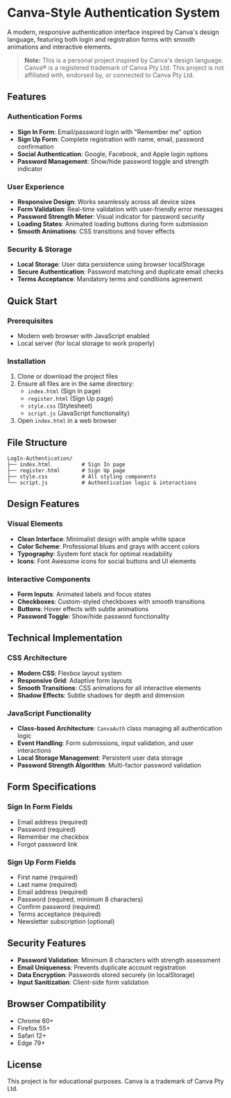 # Canva-Style Authentication System

A modern, responsive authentication interface inspired by Canva's design language, featuring both login and registration forms with smooth animations and interactive elements.

> **Note:** This is a personal project inspired by Canva's design language. Canva® is a registered trademark of Canva Pty Ltd. This project is not affiliated with, endorsed by, or connected to Canva Pty Ltd.

## Features

### **Authentication Forms**
- **Sign In Form**: Email/password login with "Remember me" option
- **Sign Up Form**: Complete registration with name, email, password confirmation
- **Social Authentication**: Google, Facebook, and Apple login options
- **Password Management**: Show/hide password toggle and strength indicator

### **User Experience**
- **Responsive Design**: Works seamlessly across all device sizes
- **Form Validation**: Real-time validation with user-friendly error messages
- **Password Strength Meter**: Visual indicator for password security
- **Loading States**: Animated loading buttons during form submission
- **Smooth Animations**: CSS transitions and hover effects

### **Security & Storage**
- **Local Storage**: User data persistence using browser localStorage
- **Secure Authentication**: Password matching and duplicate email checks
- **Terms Acceptance**: Mandatory terms and conditions agreement

## Quick Start

### **Prerequisites**
- Modern web browser with JavaScript enabled
- Local server (for local storage to work properly)

### **Installation**
1. Clone or download the project files
2. Ensure all files are in the same directory:
   - `index.html` (Sign In page)
   - `register.html` (Sign Up page)
   - `style.css` (Stylesheet)
   - `script.js` (JavaScript functionality)
3. Open `index.html` in a web browser

## File Structure
```
LogIn-Authentication/
├── index.html          # Sign In page
├── register.html       # Sign Up page  
├── style.css           # All styling components
└── script.js           # Authentication logic & interactions
```

## Design Features

### **Visual Elements**
- **Clean Interface**: Minimalist design with ample white space
- **Color Scheme**: Professional blues and grays with accent colors
- **Typography**: System font stack for optimal readability
- **Icons**: Font Awesome icons for social buttons and UI elements

### **Interactive Components**
- **Form Inputs**: Animated labels and focus states
- **Checkboxes**: Custom-styled checkboxes with smooth transitions
- **Buttons**: Hover effects with subtle animations
- **Password Toggle**: Show/hide password functionality

## Technical Implementation

### **CSS Architecture**
- **Modern CSS**: Flexbox layout system
- **Responsive Grid**: Adaptive form layouts
- **Smooth Transitions**: CSS animations for all interactive elements
- **Shadow Effects**: Subtle shadows for depth and dimension

### **JavaScript Functionality**
- **Class-based Architecture**: `CanvaAuth` class managing all authentication logic
- **Event Handling**: Form submissions, input validation, and user interactions
- **Local Storage Management**: Persistent user data storage
- **Password Strength Algorithm**: Multi-factor password validation

## Form Specifications

### **Sign In Form Fields**
- Email address (required)
- Password (required)
- Remember me checkbox
- Forgot password link

### **Sign Up Form Fields**
- First name (required)
- Last name (required)
- Email address (required)
- Password (required, minimum 8 characters)
- Confirm password (required)
- Terms acceptance (required)
- Newsletter subscription (optional)

## Security Features

- **Password Validation**: Minimum 8 characters with strength assessment
- **Email Uniqueness**: Prevents duplicate account registration
- **Data Encryption**: Passwords stored securely (in localStorage)
- **Input Sanitization**: Client-side form validation

## Browser Compatibility

- Chrome 60+
- Firefox 55+
- Safari 12+
- Edge 79+

## License

This project is for educational purposes. Canva is a trademark of Canva Pty Ltd.
